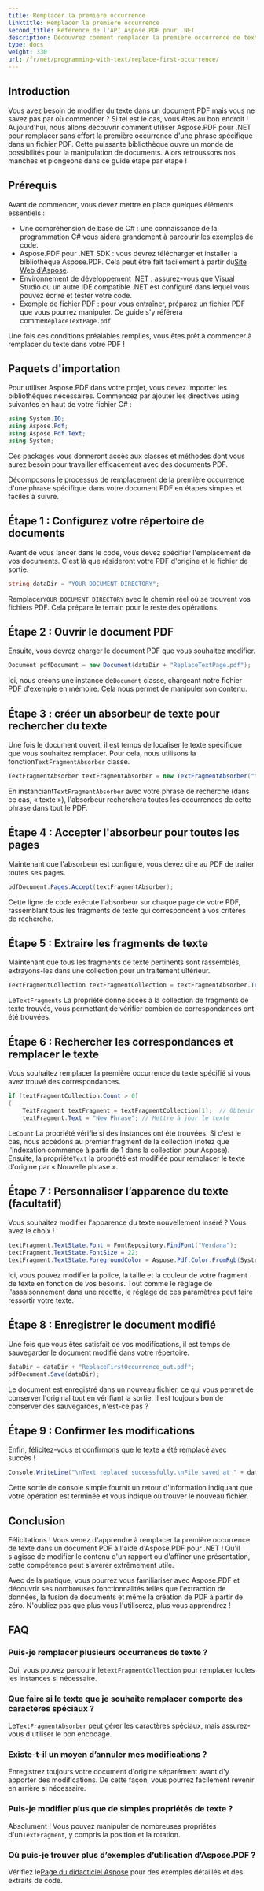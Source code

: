 ```yaml
---
title: Remplacer la première occurrence
linktitle: Remplacer la première occurrence
second_title: Référence de l'API Aspose.PDF pour .NET
description: Découvrez comment remplacer la première occurrence de texte dans un PDF à l'aide d'Aspose.PDF pour .NET grâce à notre guide étape par étape. Idéal pour les développeurs et les gestionnaires de documents.
type: docs
weight: 330
url: /fr/net/programming-with-text/replace-first-occurrence/
---
```

## Introduction

Vous avez besoin de modifier du texte dans un document PDF mais vous ne savez pas par où commencer ? Si tel est le cas, vous êtes au bon endroit ! Aujourd'hui, nous allons découvrir comment utiliser Aspose.PDF pour .NET pour remplacer sans effort la première occurrence d'une phrase spécifique dans un fichier PDF. Cette puissante bibliothèque ouvre un monde de possibilités pour la manipulation de documents. Alors retroussons nos manches et plongeons dans ce guide étape par étape !

## Prérequis

Avant de commencer, vous devez mettre en place quelques éléments essentiels :

- Une compréhension de base de C# : une connaissance de la programmation C# vous aidera grandement à parcourir les exemples de code.
-  Aspose.PDF pour .NET SDK : vous devrez télécharger et installer la bibliothèque Aspose.PDF. Cela peut être fait facilement à partir du[Site Web d'Aspose](https://releases.aspose.com/pdf/net/). 
- Environnement de développement .NET : assurez-vous que Visual Studio ou un autre IDE compatible .NET est configuré dans lequel vous pouvez écrire et tester votre code.
- Exemple de fichier PDF : pour vous entraîner, préparez un fichier PDF que vous pourrez manipuler. Ce guide s'y référera comme`ReplaceTextPage.pdf`.

Une fois ces conditions préalables remplies, vous êtes prêt à commencer à remplacer du texte dans votre PDF !

## Paquets d'importation

Pour utiliser Aspose.PDF dans votre projet, vous devez importer les bibliothèques nécessaires. Commencez par ajouter les directives using suivantes en haut de votre fichier C# :

```csharp
using System.IO;
using Aspose.Pdf;
using Aspose.Pdf.Text;
using System;
```

Ces packages vous donneront accès aux classes et méthodes dont vous aurez besoin pour travailler efficacement avec des documents PDF.

Décomposons le processus de remplacement de la première occurrence d'une phrase spécifique dans votre document PDF en étapes simples et faciles à suivre.

## Étape 1 : Configurez votre répertoire de documents

Avant de vous lancer dans le code, vous devez spécifier l'emplacement de vos documents. C'est là que résideront votre PDF d'origine et le fichier de sortie.

```csharp
string dataDir = "YOUR DOCUMENT DIRECTORY";
```
 Remplacer`YOUR DOCUMENT DIRECTORY` avec le chemin réel où se trouvent vos fichiers PDF. Cela prépare le terrain pour le reste des opérations.

## Étape 2 : Ouvrir le document PDF

Ensuite, vous devrez charger le document PDF que vous souhaitez modifier.

```csharp
Document pdfDocument = new Document(dataDir + "ReplaceTextPage.pdf");
```
Ici, nous créons une instance de`Document` classe, chargeant notre fichier PDF d'exemple en mémoire. Cela nous permet de manipuler son contenu.

## Étape 3 : créer un absorbeur de texte pour rechercher du texte

 Une fois le document ouvert, il est temps de localiser le texte spécifique que vous souhaitez remplacer. Pour cela, nous utilisons la fonction`TextFragmentAbsorber` classe.

```csharp
TextFragmentAbsorber textFragmentAbsorber = new TextFragmentAbsorber("text");
```
 En instanciant`TextFragmentAbsorber` avec votre phrase de recherche (dans ce cas, « texte »), l'absorbeur recherchera toutes les occurrences de cette phrase dans tout le PDF.

## Étape 4 : Accepter l'absorbeur pour toutes les pages

Maintenant que l'absorbeur est configuré, vous devez dire au PDF de traiter toutes ses pages.

```csharp
pdfDocument.Pages.Accept(textFragmentAbsorber);
```
Cette ligne de code exécute l'absorbeur sur chaque page de votre PDF, rassemblant tous les fragments de texte qui correspondent à vos critères de recherche.

## Étape 5 : Extraire les fragments de texte

Maintenant que tous les fragments de texte pertinents sont rassemblés, extrayons-les dans une collection pour un traitement ultérieur.

```csharp
TextFragmentCollection textFragmentCollection = textFragmentAbsorber.TextFragments;
```
 Le`TextFragments` La propriété donne accès à la collection de fragments de texte trouvés, vous permettant de vérifier combien de correspondances ont été trouvées.

## Étape 6 : Rechercher les correspondances et remplacer le texte

Vous souhaitez remplacer la première occurrence du texte spécifié si vous avez trouvé des correspondances.

```csharp
if (textFragmentCollection.Count > 0)
{
    TextFragment textFragment = textFragmentCollection[1];  // Obtenir la première occurrence
    textFragment.Text = "New Phrase"; // Mettre à jour le texte
```
 Le`Count` La propriété vérifie si des instances ont été trouvées. Si c'est le cas, nous accédons au premier fragment de la collection (notez que l'indexation commence à partir de 1 dans la collection pour Aspose). Ensuite, la propriété`Text` la propriété est modifiée pour remplacer le texte d'origine par « Nouvelle phrase ».

## Étape 7 : Personnaliser l’apparence du texte (facultatif)

Vous souhaitez modifier l'apparence du texte nouvellement inséré ? Vous avez le choix !

```csharp
textFragment.TextState.Font = FontRepository.FindFont("Verdana");
textFragment.TextState.FontSize = 22;
textFragment.TextState.ForegroundColor = Aspose.Pdf.Color.FromRgb(System.Drawing.Color.Blue);
```
Ici, vous pouvez modifier la police, la taille et la couleur de votre fragment de texte en fonction de vos besoins. Tout comme le réglage de l'assaisonnement dans une recette, le réglage de ces paramètres peut faire ressortir votre texte.

## Étape 8 : Enregistrer le document modifié

Une fois que vous êtes satisfait de vos modifications, il est temps de sauvegarder le document modifié dans votre répertoire.

```csharp
dataDir = dataDir + "ReplaceFirstOccurrence_out.pdf";
pdfDocument.Save(dataDir);
```
Le document est enregistré dans un nouveau fichier, ce qui vous permet de conserver l'original tout en vérifiant la sortie. Il est toujours bon de conserver des sauvegardes, n'est-ce pas ?

## Étape 9 : Confirmer les modifications

Enfin, félicitez-vous et confirmons que le texte a été remplacé avec succès !

```csharp
Console.WriteLine("\nText replaced successfully.\nFile saved at " + dataDir);
```
Cette sortie de console simple fournit un retour d'information indiquant que votre opération est terminée et vous indique où trouver le nouveau fichier.

## Conclusion

Félicitations ! Vous venez d'apprendre à remplacer la première occurrence de texte dans un document PDF à l'aide d'Aspose.PDF pour .NET ! Qu'il s'agisse de modifier le contenu d'un rapport ou d'affiner une présentation, cette compétence peut s'avérer extrêmement utile. 

Avec de la pratique, vous pourrez vous familiariser avec Aspose.PDF et découvrir ses nombreuses fonctionnalités telles que l'extraction de données, la fusion de documents et même la création de PDF à partir de zéro. N'oubliez pas que plus vous l'utiliserez, plus vous apprendrez !

## FAQ

### Puis-je remplacer plusieurs occurrences de texte ?
 Oui, vous pouvez parcourir le`textFragmentCollection` pour remplacer toutes les instances si nécessaire.

### Que faire si le texte que je souhaite remplacer comporte des caractères spéciaux ?
 Le`TextFragmentAbsorber` peut gérer les caractères spéciaux, mais assurez-vous d'utiliser le bon encodage.

### Existe-t-il un moyen d’annuler mes modifications ?
Enregistrez toujours votre document d'origine séparément avant d'y apporter des modifications. De cette façon, vous pourrez facilement revenir en arrière si nécessaire.

### Puis-je modifier plus que de simples propriétés de texte ?
 Absolument ! Vous pouvez manipuler de nombreuses propriétés d'un`TextFragment`, y compris la position et la rotation.

### Où puis-je trouver plus d’exemples d’utilisation d’Aspose.PDF ?
 Vérifiez le[Page du didacticiel Aspose](https://releases.aspose.com/pdf/net/) pour des exemples détaillés et des extraits de code.
